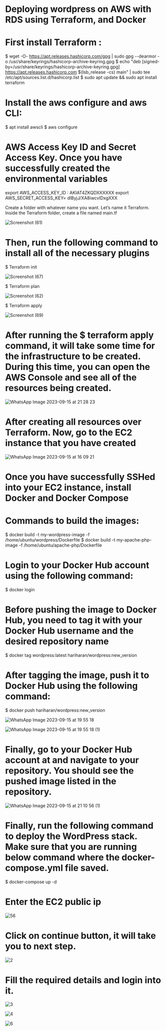 # Deploying wordpress on AWS with RDS using Terraform, and Docker

# First install Terraform :
$ wget -O- https://apt.releases.hashicorp.com/gpg | sudo gpg --dearmor -o /usr/share/keyrings/hashicorp-archive-keyring.gpg
$ echo "deb [signed-by=/usr/share/keyrings/hashicorp-archive-keyring.gpg] https://apt.releases.hashicorp.com $(lsb_release -cs) main" | sudo tee /etc/apt/sources.list.d/hashicorp.list
$ sudo apt update && sudo apt install terraform

# Install the aws configure and aws CLI:
$ apt install awscli
$ aws configure

# AWS Access Key ID and Secret Access Key. Once you have successfully created the environmental variables
export AWS_ACCESS_KEY_ID : AKIAT4ZKQDXXXXXX
export AWS_SECRET_ACCESS_KEY= dlByjJ/XA8iwcvIDxgXXX

Create a folder with whatever name you want. Let’s name it Terraform. Inside the Terraform folder, create a file named main.tf


 

 ![Screenshot (61)](https://github.com/hariharanhh/100-Points-Description-Leaderboard-Deploying-wordpress-on-AWS/assets/110392389/a8a43d7f-7704-4cc2-bc8e-1a32ea798b89)



# Then, run the following command to install all of the necessary plugins 



$ Terraform init

 ![Screenshot (67)](https://github.com/hariharanhh/100-Points-Description-Leaderboard-Deploying-wordpress-on-AWS/assets/110392389/dbb9982a-88c5-43f9-947c-f380ac62df8c)

$ Terraform plan


 
![Screenshot (62)](https://github.com/hariharanhh/100-Points-Description-Leaderboard-Deploying-wordpress-on-AWS/assets/110392389/1b942a71-32a3-45fd-8b1e-2be5cc93eb57)

$ Terraform apply

 ![Screenshot (69)](https://github.com/hariharanhh/100-Points-Description-Leaderboard-Deploying-wordpress-on-AWS/assets/110392389/0c7262c0-26dc-4b88-9f2a-c0dfb7b0b2fa)


# After running the $ terraform apply command, it will take some time for the infrastructure to be created. During this time, you can open the AWS Console and see all of the resources being created.


![WhatsApp Image 2023-09-15 at 21 28 23](https://github.com/hariharanhh/Deploying-wordpress-on-AWS/assets/110392389/616685af-99a1-4be5-adac-a8352343c8bf)

 

# After creating all resources over Terraform. Now, go to the EC2 instance that you have created

 ![WhatsApp Image 2023-09-15 at 16 09 21](https://github.com/hariharanhh/100-Points-Description-Leaderboard-Deploying-wordpress-on-AWS/assets/110392389/72467d60-526d-434a-870e-a9d79d54e874)


# Once you have successfully SSHed into your EC2 instance, install Docker and Docker Compose

# Commands to build the images:

$ docker build -t my-wordpress-image -f /home/ubuntu/wordpress/Dockerfile 
$ docker build -t my-apache-php-image -f /home/ubuntu/apache-php/Dockerfile

# Login to your Docker Hub account using the following command:

$ docker login

# Before pushing the image to Docker Hub, you need to tag it with your Docker Hub username and the desired repository name
$ docker tag wordpress:latest hariharan/wordpress:new_version

# After tagging the image, push it to Docker Hub using the following command:
$ docker push hariharan/wordpress:new_version


![WhatsApp Image 2023-09-15 at 19 55 18](https://github.com/hariharanhh/100-Points-Description-Leaderboard-Deploying-wordpress-on-AWS/assets/110392389/eb9321d1-ac46-47a0-b42b-05eed17a2be7)


 
![WhatsApp Image 2023-09-15 at 19 55 18 (1)](https://github.com/hariharanhh/100-Points-Description-Leaderboard-Deploying-wordpress-on-AWS/assets/110392389/d3543961-e9a2-4932-a8ab-b838879c5d99)

 

# Finally, go to your Docker Hub account at and navigate to your repository. You should see the pushed image listed in the repository.

 
![WhatsApp Image 2023-09-15 at 21 10 56 (1)](https://github.com/hariharanhh/100-Points-Description-Leaderboard-Deploying-wordpress-on-AWS/assets/110392389/0b7b3461-577d-404c-bfea-caa5480c1afe)



# Finally, run the following command to deploy the WordPress stack. Make sure that you are running below command where the docker-compose.yml  file saved.

$ docker-compose up -d

# Enter the EC2 public ip


 ![56](https://github.com/hariharanhh/100-Points-Description-Leaderboard-Deploying-wordpress-on-AWS/assets/110392389/3f3cf910-3670-434f-8419-c8f39e8d8247)


# Click on continue button, it will take you to next step.


 ![2](https://github.com/hariharanhh/100-Points-Description-Leaderboard-Deploying-wordpress-on-AWS/assets/110392389/4b2419c5-ac1b-4cda-a085-a49cb620b453)


# Fill the required details and login into it.

 

 
![3](https://github.com/hariharanhh/100-Points-Description-Leaderboard-Deploying-wordpress-on-AWS/assets/110392389/244f357c-57b1-4746-8566-8cb0e0fea139)

 ![4](https://github.com/hariharanhh/100-Points-Description-Leaderboard-Deploying-wordpress-on-AWS/assets/110392389/e2839d80-325a-4580-acaf-3eb983041d6d)



![6](https://github.com/hariharanhh/100-Points-Description-Leaderboard-Deploying-wordpress-on-AWS/assets/110392389/4901a11b-b32d-404a-bea8-5ede63b5aee0)
